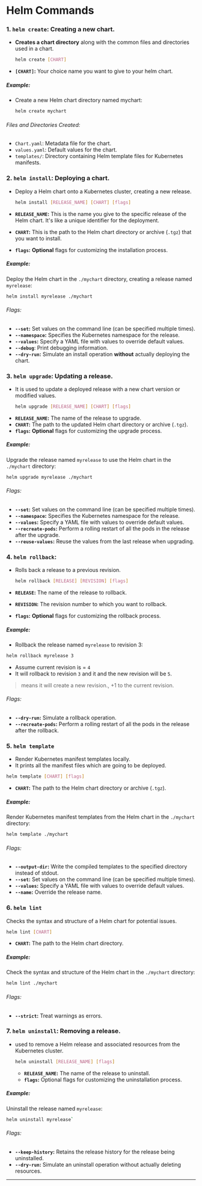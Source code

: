 # Helm Commands

### 1. `helm create`: Creating a new chart.

- **Creates a chart directory** along with the common files and directories used in a chart.

  ```bash
  helm create [CHART]
  ```

- **`[CHART]`:** Your choice name you want to give to your helm chart.

##### Example:

- Create a new Helm chart directory named mychart:

  ```bash
  helm create mychart
  ```

###### Files and Directories Created:

- `Chart.yaml`: Metadata file for the chart.
- `values.yaml`: Default values for the chart.
- `templates/`: Directory containing Helm template files for Kubernetes manifests.

### 2. `helm install`: Deploying a chart.

- Deploy a Helm chart onto a Kubernetes cluster, creating a new release.

  ```bash
  helm install [RELEASE_NAME] [CHART] [flags]
  ```

- **`RELEASE_NAME`:** This is the name you give to the specific release of the Helm chart. It's like a unique identifier for the deployment.
- **`CHART`:** This is the path to the Helm chart directory or archive (`.tgz`) that you want to install.
- **`flags`:** **Optional** flags for customizing the installation process.

##### Example:

Deploy the Helm chart in the `./mychart` directory, creating a release named `myrelease`:

```bash
helm install myrelease ./mychart
```

###### Flags:

- **`--set`:** Set values on the command line (can be specified multiple times).
- **`--namespace`:** Specifies the Kubernetes namespace for the release.
- **`--values`:** Specify a YAML file with values to override default values.
- **`--debug`**: Print debugging information.
- **`--dry-run`:** Simulate an install operation **without** actually deploying the chart.

### 3. `helm upgrade`: Updating a release.

- It is used to update a deployed release with a new chart version or modified values.

  ```bash
  helm upgrade [RELEASE_NAME] [CHART] [flags]
  ```

* **`RELEASE_NAME`:** The name of the release to upgrade.
* **`CHART`:** The path to the updated Helm chart directory or archive (`.tgz`).
* **`flags`:** **Optional** flags for customizing the upgrade process.

##### Example:

Upgrade the release named `myrelease` to use the Helm chart in the `./mychart` directory:

```bash
helm upgrade myrelease ./mychart
```

###### Flags:

- **`--set`:** Set values on the command line (can be specified multiple times).
- **`--namespace`:** Specifies the Kubernetes namespace for the release.
- **`--values`:** Specify a YAML file with values to override default values.
- **`--recreate-pods`:** Perform a rolling restart of all the pods in the release after the upgrade.
- **`--reuse-values`:** Reuse the values from the last release when upgrading.

### 4. `helm rollback`:

- Rolls back a release to a previous revision.

  ```bash
  helm rollback [RELEASE] [REVISION] [flags]
  ```

- **`RELEASE`:** The name of the release to rollback.
- **`REVISION`:** The revision number to which you want to rollback.
- **`flags`:** **Optional** flags for customizing the rollback process.

##### Example:

- Rollback the release named `myrelease` to revision 3:

```bash
helm rollback myrelease 3
```

- Assume current revision is = `4`
- It will rollback to revision `3` and it and the new revision will be `5`.

> means it will create a new revision., +1 to the current revision.

###### Flags:

- **`--dry-run`:** Simulate a rollback operation.
- **`--recreate-pods`:** Perform a rolling restart of all the pods in the release after the rollback.

### 5. `helm template`

- Render Kubernetes manifest templates locally.
- It prints all the manifest files which are going to be deployed.

```bash
helm template [CHART] [flags]
```

- **`CHART`:** The path to the Helm chart directory or archive (`.tgz`).

##### Example:

Render Kubernetes manifest templates from the Helm chart in the `./mychart` directory:

```bash
helm template ./mychart
```

###### Flags:

- **`--output-dir`:** Write the compiled templates to the specified directory instead of stdout.
- **`--set`:** Set values on the command line (can be specified multiple times).
- **`--values`:** Specify a YAML file with values to override default values.
- **`--name`:** Override the release name.

### 6. `helm lint`

Checks the syntax and structure of a Helm chart for potential issues.

```bash
helm lint [CHART]
```

- **`CHART`:** The path to the Helm chart directory.

##### Example:

Check the syntax and structure of the Helm chart in the `./mychart` directory:

```bash
helm lint ./mychart
```

###### Flags:

- **`--strict`:** Treat warnings as errors.

### 7. `helm uninstall`: Removing a release.

- used to remove a Helm release and associated resources from the Kubernetes cluster.

  ```bash
  helm uninstall [RELEASE_NAME] [flags]
  ```

  - **`RELEASE_NAME`:** The name of the release to uninstall.
  - **`flags`:** Optional flags for customizing the uninstallation process.

##### Example:

Uninstall the release named `myrelease`:

```bash
helm uninstall myrelease`
```

###### Flags:

- **`--keep-history`:** Retains the release history for the release being uninstalled.
- **`--dry-run`:** Simulate an uninstall operation without actually deleting resources.

---
